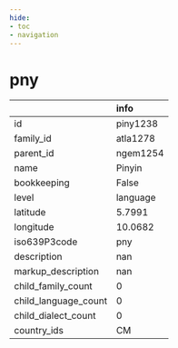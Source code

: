 ```yaml
---
hide:
- toc
- navigation
---
```

# pny
|                      | info     |
|:---------------------|:---------|
| id                   | piny1238 |
| family_id            | atla1278 |
| parent_id            | ngem1254 |
| name                 | Pinyin   |
| bookkeeping          | False    |
| level                | language |
| latitude             | 5.7991   |
| longitude            | 10.0682  |
| iso639P3code         | pny      |
| description          | nan      |
| markup_description   | nan      |
| child_family_count   | 0        |
| child_language_count | 0        |
| child_dialect_count  | 0        |
| country_ids          | CM       |